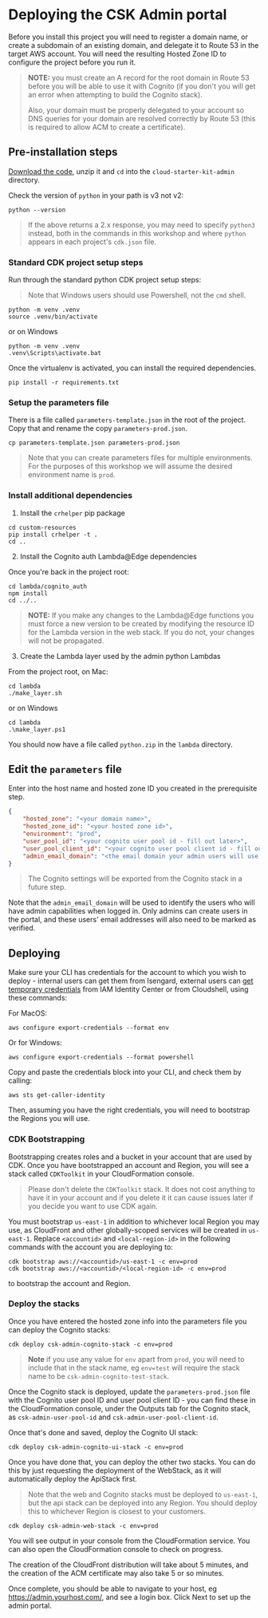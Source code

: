 
# Deploying the CSK Admin portal
 


Before you install this project you will need to register a domain name, or create 
a subdomain of an existing domain, and delegate it to Route 53 in the target AWS 
account. You will need the resulting Hosted Zone ID to configure the project before
you run it.

>**NOTE:** you must create an A record for the root domain in Route 53 before you will be able to use it with Cognito (if you don't you will get an error when attempting to build the Cognito stack). 
>
>Also, your domain must be properly delegated to your account so DNS queries for your domain are resolved correctly by Route 53 (this is required to allow ACM to create a certificate).

## Pre-installation steps

[Download the code](https://github.com/aws-samples/infrastructure-deployment-framework), unzip it and `cd` into the `cloud-starter-kit-admin` directory. 

Check the version of `python` in your path is v3 not v2:

```
python --version
```

>If the above returns a 2.x response, you may need to specify `python3` instead, both in the commands in this workshop and where `python` appears in each project's `cdk.json` file.

### Standard CDK project setup steps

Run through the standard python CDK project setup steps:

>Note that Windows users should use Powershell, not the `cmd` shell. 

```
python -m venv .venv
source .venv/bin/activate
```
or on Windows

```
python -m venv .venv
.venv\Scripts\activate.bat
```

Once the virtualenv is activated, you can install the required dependencies.

```
pip install -r requirements.txt
```

### Setup the parameters file

There is a file called `parameters-template.json` in the root of the project. Copy that and rename the copy `parameters-prod.json`.

```
cp parameters-template.json parameters-prod.json
```

>Note that you can create parameters files for multiple environments. For the purposes of this workshop we will assume the desired environment name is `prod`.

### Install additional dependencies 

1. Install the `crhelper` pip package

```
cd custom-resources
pip install crhelper -t .
cd ..
```

2. Install the Cognito auth Lambda@Edge dependencies

Once you're back in the project root:

```
cd lambda/cognito_auth
npm install
cd ../..
```

>**NOTE:** If you make any changes to the Lambda@Edge functions you must force a new version to be created by modifying the resource ID for the Lambda version in the web stack. If you do not, your changes will not be propagated.

3. Create the Lambda layer used by the admin python Lambdas

From the project root, on Mac:

```
cd lambda
./make_layer.sh
```

or on Windows

```
cd lambda
.\make_layer.ps1
```

You should now have a file called `python.zip` in the `lambda` directory.

## Edit the `parameters` file

Enter into the host name and hosted zone ID you created in the prerequisite step.

```json
{
    "hosted_zone": "<your domain name>",
    "hosted_zone_id": "<your hosted zone id>",
    "environment": "prod",
    "user_pool_id": "<your cognito user pool id - fill out later>",
    "user_pool_client_id": "<your cognito user pool client id - fill out later>",
    "admin_email_domain": "<the email domain your admin users will use, without the @ symbol>"
}
```

>The Cognito settings will be exported from the Cognito stack in a future step. 

Note that the `admin_email_domain` will be used to identify the users who will have admin capabilities when logged in. Only admins can create users in the portal, and these users' email addresses will also need to be marked as verified.

## Deploying

Make sure your CLI has credentials for the account to which you wish to deploy - internal users can get them from Isengard, external users can <a target="_blank" href="https://aws.amazon.com/blogs/security/aws-single-sign-on-now-enables-command-line-interface-access-for-aws-accounts-using-corporate-credentials/">get temporary credentials</a> from IAM Identity Center or from Cloudshell, using these commands:

For MacOS:

```
aws configure export-credentials --format env
```
Or for Windows:
```
aws configure export-credentials --format powershell
```

Copy and paste the credentials block into your CLI, and check them by calling:

```
aws sts get-caller-identity
```
Then, assuming you have the right credentials, you will need to bootstrap the Regions you will use. 

### CDK Bootstrapping

Bootstrapping creates roles and a bucket in your account that are used by CDK. Once you have bootstrapped an account and Region, you will see a stack called `CDKToolkit` in your CloudFormation console. 

>Please don't delete the `CDKToolkit` stack. It does not cost anything to have it in your account and if you delete it it can cause issues later if you decide you want to use CDK again.

You must bootstrap `us-east-1` in addition to whichever local Region you may use, as CloudFront and other globally-scoped services will be created in `us-east-1`. Replace `<accountid>` and `<local-region-id>` in the following commands with the account you are deploying to:

```
cdk bootstrap aws://<accountid>/us-east-1 -c env=prod
cdk bootstrap aws://<accountid>/<local-region-id> -c env=prod
```

to bootstrap the account and Region.

### Deploy the stacks

Once you have entered the hosted zone info into the parameters file you can deploy the Cognito stacks:

```
cdk deploy csk-admin-cognito-stack -c env=prod
```

>**Note** if you use any value for `env` apart from `prod`, you will need to include that in the stack name, eg `env=test` will require the stack name to be `csk-admin-cognito-test-stack`. 

Once the Cognito stack is deployed, update the `parameters-prod.json` file with the Cognito user pool ID and user pool client ID - you can find these in the CloudFormation console, under the Outputs tab for the Cognito stack, as `csk-admin-user-pool-id` and `csk-admin-user-pool-client-id`.

Once that's done and saved, deploy the Cognito UI stack:

```
cdk deploy csk-admin-cognito-ui-stack -c env=prod
```

Once you have done that, you can deploy the other two stacks. You can do this by just requesting the deployment of the WebStack, as it will automatically deploy the ApiStack first.

>Note that the web and Cognito stacks must be deployed to `us-east-1`, but the api stack can be deployed into any Region. You should deploy this to whichever Region is closest to your customers.

```
cdk deploy csk-admin-web-stack -c env=prod
```
You will see output in your console from the CloudFormation service. You can also open the CloudFormation console to check on progress.

The creation of the CloudFront distribution will take about 5 minutes, and the creation of the ACM certificate may also take 5 or so minutes.

Once complete, you should be able to navigate to your host, eg https://admin.yourhost.com/, and see a login box. Click Next to set up the admin portal. 

